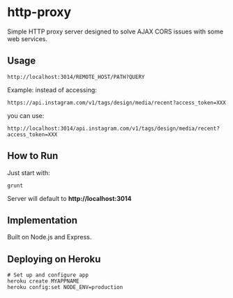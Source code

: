 # http-proxy

Simple HTTP proxy server designed to solve AJAX CORS issues with some web services.


## Usage

	http://localhost:3014/REMOTE_HOST/PATH?QUERY

Example: instead of accessing:

	https://api.instagram.com/v1/tags/design/media/recent?access_token=XXX

you can use:

	http://localhost:3014/api.instagram.com/v1/tags/design/media/recent?access_token=XXX


## How to Run

Just start with:

	grunt

Server will default to **http://localhost:3014**


## Implementation

Built on Node.js and Express.


## Deploying on Heroku

	# Set up and configure app
	heroku create MYAPPNAME
	heroku config:set NODE_ENV=production
